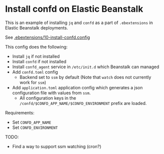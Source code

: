 # Install confd on Elastic Beanstalk

This is an example of installing `jq` and `confd` as a part of `.ebextensions` in Elastic Beanstalk deployments.

See [.ebextensions/10-install-confd.config](.ebextensions/10-install-confd.config)

This config does the following:
- Install `jq` if not installed
- Install `confd` if not installed
- Install `confd_agent` service in `/etc/init.d` which Beanstalk can managed
- Add `confd.toml` config
    - Backend set to `ssm` by default (Note that `watch` does not currently work for `ssm`)
- Add `application.toml` application config which generates a json configuration file with values from `ssm`.
    - All configuration keys in the `/confd/$CONFD_APP_NAME/$CONFD_ENVIRONMENT` prefix are loaded. 

Requirements:
- Set `CONFD_APP_NAME`
- Set `CONFD_ENVIRONMENT`

TODO:
- Find a way to support ssm watching (cron?)
